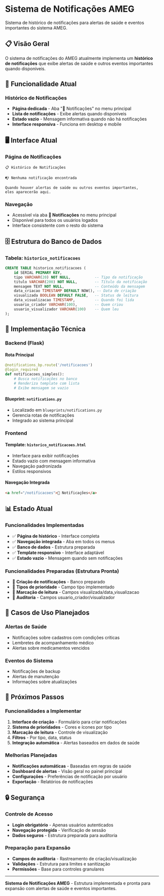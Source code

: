 # Sistema de Notificações AMEG

Sistema de histórico de notificações para alertas de saúde e eventos importantes do sistema AMEG.

## 📋 Visão Geral

O sistema de notificações do AMEG atualmente implementa um **histórico de notificações** que exibe alertas de saúde e outros eventos importantes quando disponíveis.

## 🎯 Funcionalidade Atual

### **Histórico de Notificações**
- **Página dedicada** - Aba "🔔 Notificações" no menu principal
- **Lista de notificações** - Exibe alertas quando disponíveis
- **Estado vazio** - Mensagem informativa quando não há notificações
- **Interface responsiva** - Funciona em desktop e mobile

## 🖥️ Interface Atual

### **Página de Notificações**
```
📋 Histórico de Notificações

📭 Nenhuma notificação encontrada

Quando houver alertas de saúde ou outros eventos importantes, 
eles aparecerão aqui.
```

### **Navegação**
- Acessível via aba **🔔 Notificações** no menu principal
- Disponível para todos os usuários logados
- Interface consistente com o resto do sistema

## 🗄️ Estrutura do Banco de Dados

### **Tabela: `historico_notificacoes`**

```sql
CREATE TABLE historico_notificacoes (
    id SERIAL PRIMARY KEY,
    tipo VARCHAR(20) NOT NULL,           -- Tipo da notificação
    titulo VARCHAR(200) NOT NULL,        -- Título da notificação
    mensagem TEXT NOT NULL,              -- Conteúdo da mensagem
    data_criacao TIMESTAMP DEFAULT NOW(), -- Data de criação
    visualizada BOOLEAN DEFAULT FALSE,   -- Status de leitura
    data_visualizacao TIMESTAMP,         -- Quando foi lida
    usuario_criador VARCHAR(100),        -- Quem criou
    usuario_visualizador VARCHAR(100)    -- Quem leu
);
```

## 🔧 Implementação Técnica

### **Backend (Flask)**

#### **Rota Principal**
```python
@notifications_bp.route('/notificacoes')
@login_required
def notificacoes_simples():
    # Busca notificações no banco
    # Renderiza template com lista
    # Exibe mensagem se vazio
```

#### **Blueprint: `notifications.py`**
- Localizado em `blueprints/notifications.py`
- Gerencia rotas de notificações
- Integrado ao sistema principal

### **Frontend**

#### **Template: `historico_notificacoes.html`**
- Interface para exibir notificações
- Estado vazio com mensagem informativa
- Navegação padronizada
- Estilos responsivos

#### **Navegação Integrada**
```html
<a href="/notificacoes">🔔 Notificações</a>
```

## 📊 Estado Atual

### **Funcionalidades Implementadas**
- ✅ **Página de histórico** - Interface completa
- ✅ **Navegação integrada** - Aba em todos os menus
- ✅ **Banco de dados** - Estrutura preparada
- ✅ **Template responsivo** - Interface adaptável
- ✅ **Estado vazio** - Mensagem quando sem notificações

### **Funcionalidades Preparadas (Estrutura Pronta)**
- 🔄 **Criação de notificações** - Banco preparado
- 🔄 **Tipos de prioridade** - Campo tipo implementado
- 🔄 **Marcação de leitura** - Campos visualizada/data_visualizacao
- 🔄 **Auditoria** - Campos usuario_criador/visualizador

## 🎯 Casos de Uso Planejados

### **Alertas de Saúde**
- Notificações sobre cadastros com condições críticas
- Lembretes de acompanhamento médico
- Alertas sobre medicamentos vencidos

### **Eventos do Sistema**
- Notificações de backup
- Alertas de manutenção
- Informações sobre atualizações

## 🚀 Próximos Passos

### **Funcionalidades a Implementar**
1. **Interface de criação** - Formulário para criar notificações
2. **Sistema de prioridades** - Cores e ícones por tipo
3. **Marcação de leitura** - Controle de visualização
4. **Filtros** - Por tipo, data, status
5. **Integração automática** - Alertas baseados em dados de saúde

### **Melhorias Planejadas**
- **Notificações automáticas** - Baseadas em regras de saúde
- **Dashboard de alertas** - Visão geral no painel principal
- **Configurações** - Preferências de notificação por usuário
- **Exportação** - Relatórios de notificações

## 🔒 Segurança

### **Controle de Acesso**
- **Login obrigatório** - Apenas usuários autenticados
- **Navegação protegida** - Verificação de sessão
- **Dados seguros** - Estrutura preparada para auditoria

### **Preparação para Expansão**
- **Campos de auditoria** - Rastreamento de criação/visualização
- **Validações** - Estrutura para limites e sanitização
- **Permissões** - Base para controles granulares

---

**Sistema de Notificações AMEG** - Estrutura implementada e pronta para expansão com alertas de saúde e eventos importantes.
